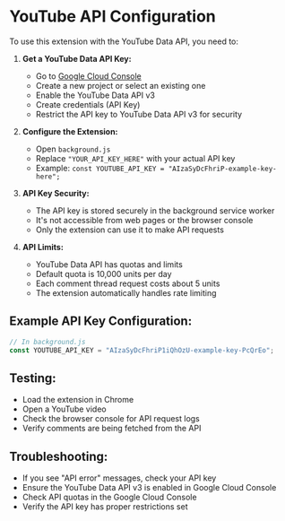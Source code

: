 # YouTube API Configuration

To use this extension with the YouTube Data API, you need to:

1. **Get a YouTube Data API Key:**
   - Go to [Google Cloud Console](https://console.cloud.google.com/)
   - Create a new project or select an existing one
   - Enable the YouTube Data API v3
   - Create credentials (API Key)
   - Restrict the API key to YouTube Data API v3 for security

2. **Configure the Extension:**
   - Open `background.js`
   - Replace `"YOUR_API_KEY_HERE"` with your actual API key
   - Example: `const YOUTUBE_API_KEY = "AIzaSyDcFhriP-example-key-here";`

3. **API Key Security:**
   - The API key is stored securely in the background service worker
   - It's not accessible from web pages or the browser console
   - Only the extension can use it to make API requests

4. **API Limits:**
   - YouTube Data API has quotas and limits
   - Default quota is 10,000 units per day
   - Each comment thread request costs about 5 units
   - The extension automatically handles rate limiting

## Example API Key Configuration:

```javascript
// In background.js
const YOUTUBE_API_KEY = "AIzaSyDcFhriP1iQhOzU-example-key-PcQrEo";
```

## Testing:
- Load the extension in Chrome
- Open a YouTube video
- Check the browser console for API request logs
- Verify comments are being fetched from the API

## Troubleshooting:
- If you see "API error" messages, check your API key
- Ensure the YouTube Data API v3 is enabled in Google Cloud Console
- Check API quotas in the Google Cloud Console
- Verify the API key has proper restrictions set
